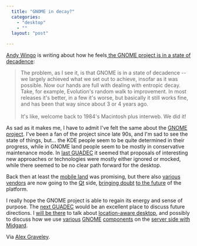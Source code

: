 ```yaml
---
  title: "GNOME in decay?"
  categories: 
    - "desktop"
    - ""
  layout: "post"

---
```

<p>
<a href="http://wingolog.org/about/">Andy Wingo</a> is writing about how he feels<a href="http://wingolog.org/archives/2008/06/07/gnome-in-the-age-of-decadence"> the GNOME project is in a state of decadence</a>:
</p><blockquote>
The problem, as I see it, is that GNOME is in a state of decadence -- we largely achieved what we set out to achieve, insofar as it was possible. Now our hands are full with dealing with entropic decay. Take, for example, Evolution's random walk to improvement. In most releases it's better, in a few it's worse, but basically it still works fine, and has been that way since about 3 or 4 years ago.
<br /><br />It's like, welcome back to 1984's Macintosh plus interweb. We did it!
</blockquote><p>
As sad as it makes me, I have to admit I've felt the same about the <a href="http://www.gnome.org/">GNOME project</a>. I've been a fan of the project since late 90s, and I'm sad to see the state of things, but... the KDE people seem to be quite determined in their progress, while in GNOME land people seem to be mostly in conservative maintenance mode. In <a href="http://2007.guadec.org/">last GUADEC</a> it seemed that proposals of interesting new approaches or technologies were mostly either ignored or mocked, while there seemed to be no clear path forward for the desktop.
</p><p>
Back then at least the <a href="http://www.gnome.org/mobile/">mobile land</a> was promising, but there also <a href="http://wiki.openmoko.org/wiki/Main_Page">various</a> <a href="http://maemo.org/">vendors</a> are now going to the <a href="http://en.wikipedia.org/wiki/Qt_(toolkit)">Qt</a> side, <a href="http://www.osnews.com/story/19764/OpenMoko_Switches_from_GTK+_to_Qt">bringing doubt</a> <a href="http://blogs.gnome.org/bolsh/2008/05/29/olpc-openmoko-and-gnome-mobile/">to the future</a> of the platform.
</p><p>
I really hope the GNOME project is able to regain its energy and sense of purpose. The <a href="http://guadec.expectnation.com/public/content/main">next GUADEC</a> would be an excellent place to discuss future directions. I <a href="http://bergie.iki.fi/travels/istanbul-turkey-000/">will be there</a> to talk about <a href="http://bergie.iki.fi/blog/iphone-geoclue_and_making_mobile_devices_location-aware.html">location-aware desktop</a>, and possibly to discuss how we use <a href="http://www.gtk.org/">various</a> <a href="http://www.gnome-db.org/">GNOME</a> <a href="http://www.freedesktop.org/wiki/Software/dbus">components</a> on the <a href="http://bergie.iki.fi/blog/midgard_2-more_than_just_php-more_than_just_cms.html">server side with Midgard</a>.
</p><p>
Via <a href="http://www.beatniksoftware.com/blog/?p=95">Alex Graveley</a>.
</p>